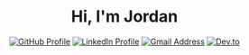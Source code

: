 <!-- Introduction
<div style="text-align: center">
<h2 align="center">

<img alt="stars" width="10%" src="https://media.giphy.com/media/1n98C6J1I3vy31q9Bl/giphy.gif" style="vertical-align:middle; transform:scaleX(-1);" align="left"/>Hi, I'm Jordan <img alt="stars" width="10%" src="https://media.giphy.com/media/1n98C6J1I3vy31q9Bl/giphy.gif" style="vertical-align:middle" align="right"/></h2>
  <br/>
</div>

-->



<h1 align="center">Hi, I'm Jordan</h1>

<p align="center">
<a href="https://github.com/Trianglium"><img alt="GitHub Profile" src="https://img.shields.io/badge/GitHub-100000?style=for-the-badge&logo=github&logoColor=white" /></a>
<a href="https://www.linkedin.com/in/jordan-brocker-rudow/"><img alt="LinkedIn Profile" src="https://img.shields.io/badge/LinkedIn-0077B5?style=for-the-badge&logo=linkedin&logoColor=white" /></a>
<a href="mailto:jbrockerrudow@gmail.com"><img alt="Gmail Address" src="https://img.shields.io/badge/Gmail-D14836?style=for-the-badge&logo=gmail&logoColor=white" /></a>
<a href="https://dev.to/trianglium"><img alt="Dev.to" src="https://img.shields.io/badge/dev.to-0A0A0A?style=for-the-badge&logo=devdotto&logoColor=white" /></a>
</p>




